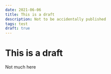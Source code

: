 ```yaml
---
date: 2021-06-06
title: This is a draft
description: Not to be accidentally published
tags: test
draft: true
---
```


# This is a draft

Not much here
